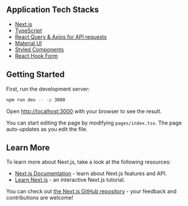 ## Application Tech Stacks

- [Next.js](https://nextjs.org/docs)
- [TypeScript](https://www.typescriptlang.org/)
- [React Query & Axios for API requests](https://react-query.tanstack.com/)
- [Material UI](https://mui.com/)
- [Styled Components](https://styled-components.com/)
- [React Hook Form](https://react-hook-form.com/)

## Getting Started

First, run the development server:

```bash
npm run dev -- -p 3000
```

Open [http://localhost:3000](http://localhost:3000) with your browser to see the result.

You can start editing the page by modifying `pages/index.tsx`. The page auto-updates as you edit the file.

## Learn More

To learn more about Next.js, take a look at the following resources:

- [Next.js Documentation](https://nextjs.org/docs) - learn about Next.js features and API.
- [Learn Next.js](https://nextjs.org/learn) - an interactive Next.js tutorial.

You can check out [the Next.js GitHub repository](https://github.com/vercel/next.js/) - your feedback and contributions are welcome!
